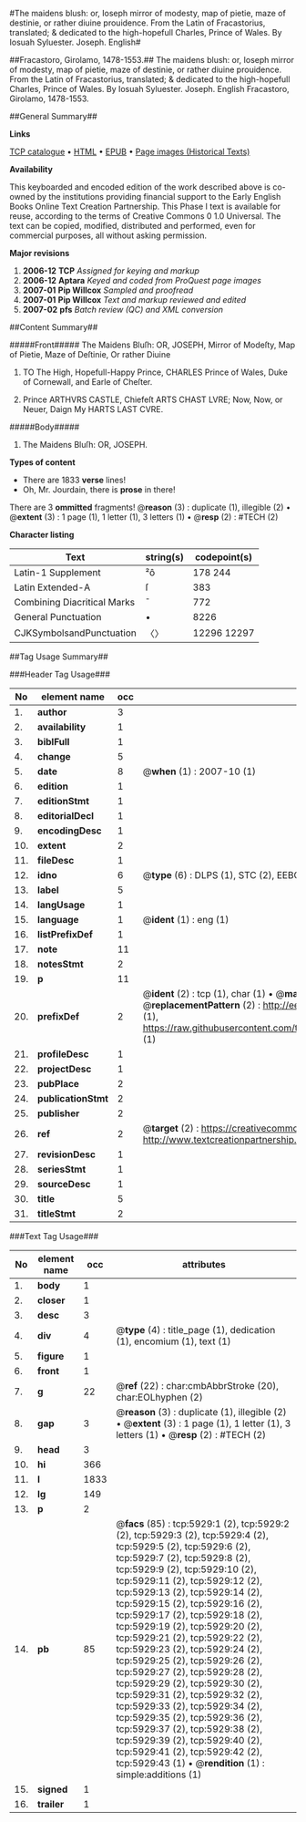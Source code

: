 #The maidens blush: or, Ioseph mirror of modesty, map of pietie, maze of destinie, or rather diuine prouidence. From the Latin of Fracastorius, translated; & dedicated to the high-hopefull Charles, Prince of Wales. By Iosuah Syluester. Joseph. English#

##Fracastoro, Girolamo, 1478-1553.##
The maidens blush: or, Ioseph mirror of modesty, map of pietie, maze of destinie, or rather diuine prouidence. From the Latin of Fracastorius, translated; & dedicated to the high-hopefull Charles, Prince of Wales. By Iosuah Syluester.
Joseph. English
Fracastoro, Girolamo, 1478-1553.

##General Summary##

**Links**

[TCP catalogue](http://www.ota.ox.ac.uk/tcp/)  • 
[HTML](http://tei.it.ox.ac.uk/tcp/Texts-HTML/free/A01/A01141.html)  • 
[EPUB](http://tei.it.ox.ac.uk/tcp/Texts-EPUB/free/A01/A01141.epub) • 
[Page images (Historical Texts)](https://data.historicaltexts.jisc.ac.uk/view?pubId=eebo-99841352e&pageId=eebo-99841352e-5929-1)

**Availability**

This keyboarded and encoded edition of the
	       work described above is co-owned by the institutions
	       providing financial support to the Early English Books
	       Online Text Creation Partnership. This Phase I text is
	       available for reuse, according to the terms of Creative
	       Commons 0 1.0 Universal. The text can be copied,
	       modified, distributed and performed, even for
	       commercial purposes, all without asking permission.

**Major revisions**

1. __2006-12__ __TCP__ *Assigned for keying and markup*
1. __2006-12__ __Aptara__ *Keyed and coded from ProQuest page images*
1. __2007-01__ __Pip Willcox__ *Sampled and proofread*
1. __2007-01__ __Pip Willcox__ *Text and markup reviewed and edited*
1. __2007-02__ __pfs__ *Batch review (QC) and XML conversion*

##Content Summary##

#####Front#####
The Maidens Bluſh:
OR,
JOSEPH,
Mirror of Modeſty,
Map of Pietie,
Maze of Deſtinie,
Or rather
Diuine 
1. TO
The High,
Hopefull-Happy Prince,
CHARLES
Prince of Wales,
Duke of Cornewall, and Earle of Cheſter.

1. Prince
ARTHVRS CASTLE,
Chiefeſt ARTS CHAST LVRE;
Now,
Now, or Neuer,
Daign My HARTS LAST CVRE.

#####Body#####

1. The Maidens Bluſh:
OR,
JOSEPH.

**Types of content**

  * There are 1833 **verse** lines!
  * Oh, Mr. Jourdain, there is **prose** in there!

There are 3 **ommitted** fragments! 
 @__reason__ (3) : duplicate (1), illegible (2)  •  @__extent__ (3) : 1 page (1), 1 letter (1), 3 letters (1)  •  @__resp__ (2) : #TECH (2)

**Character listing**


|Text|string(s)|codepoint(s)|
|---|---|---|
|Latin-1 Supplement|²ô|178 244|
|Latin Extended-A|ſ|383|
|Combining             Diacritical Marks|̄|772|
|General Punctuation|•|8226|
|CJKSymbolsandPunctuation|〈〉|12296 12297|

##Tag Usage Summary##

###Header Tag Usage###

|No|element name|occ|attributes|
|---|---|---|---|
|1.|__author__|3||
|2.|__availability__|1||
|3.|__biblFull__|1||
|4.|__change__|5||
|5.|__date__|8| @__when__ (1) : 2007-10 (1)|
|6.|__edition__|1||
|7.|__editionStmt__|1||
|8.|__editorialDecl__|1||
|9.|__encodingDesc__|1||
|10.|__extent__|2||
|11.|__fileDesc__|1||
|12.|__idno__|6| @__type__ (6) : DLPS (1), STC (2), EEBO-CITATION (1), PROQUEST (1), VID (1)|
|13.|__label__|5||
|14.|__langUsage__|1||
|15.|__language__|1| @__ident__ (1) : eng (1)|
|16.|__listPrefixDef__|1||
|17.|__note__|11||
|18.|__notesStmt__|2||
|19.|__p__|11||
|20.|__prefixDef__|2| @__ident__ (2) : tcp (1), char (1)  •  @__matchPattern__ (2) : ([0-9\-]+):([0-9IVX]+) (1), (.+) (1)  •  @__replacementPattern__ (2) : http://eebo.chadwyck.com/downloadtiff?vid=$1&page=$2 (1), https://raw.githubusercontent.com/textcreationpartnership/Texts/master/tcpchars.xml#$1 (1)|
|21.|__profileDesc__|1||
|22.|__projectDesc__|1||
|23.|__pubPlace__|2||
|24.|__publicationStmt__|2||
|25.|__publisher__|2||
|26.|__ref__|2| @__target__ (2) : https://creativecommons.org/publicdomain/zero/1.0/ (1), http://www.textcreationpartnership.org/docs/. (1)|
|27.|__revisionDesc__|1||
|28.|__seriesStmt__|1||
|29.|__sourceDesc__|1||
|30.|__title__|5||
|31.|__titleStmt__|2||


###Text Tag Usage###

|No|element name|occ|attributes|
|---|---|---|---|
|1.|__body__|1||
|2.|__closer__|1||
|3.|__desc__|3||
|4.|__div__|4| @__type__ (4) : title_page (1), dedication (1), encomium (1), text (1)|
|5.|__figure__|1||
|6.|__front__|1||
|7.|__g__|22| @__ref__ (22) : char:cmbAbbrStroke (20), char:EOLhyphen (2)|
|8.|__gap__|3| @__reason__ (3) : duplicate (1), illegible (2)  •  @__extent__ (3) : 1 page (1), 1 letter (1), 3 letters (1)  •  @__resp__ (2) : #TECH (2)|
|9.|__head__|3||
|10.|__hi__|366||
|11.|__l__|1833||
|12.|__lg__|149||
|13.|__p__|2||
|14.|__pb__|85| @__facs__ (85) : tcp:5929:1 (2), tcp:5929:2 (2), tcp:5929:3 (2), tcp:5929:4 (2), tcp:5929:5 (2), tcp:5929:6 (2), tcp:5929:7 (2), tcp:5929:8 (2), tcp:5929:9 (2), tcp:5929:10 (2), tcp:5929:11 (2), tcp:5929:12 (2), tcp:5929:13 (2), tcp:5929:14 (2), tcp:5929:15 (2), tcp:5929:16 (2), tcp:5929:17 (2), tcp:5929:18 (2), tcp:5929:19 (2), tcp:5929:20 (2), tcp:5929:21 (2), tcp:5929:22 (2), tcp:5929:23 (2), tcp:5929:24 (2), tcp:5929:25 (2), tcp:5929:26 (2), tcp:5929:27 (2), tcp:5929:28 (2), tcp:5929:29 (2), tcp:5929:30 (2), tcp:5929:31 (2), tcp:5929:32 (2), tcp:5929:33 (2), tcp:5929:34 (2), tcp:5929:35 (2), tcp:5929:36 (2), tcp:5929:37 (2), tcp:5929:38 (2), tcp:5929:39 (2), tcp:5929:40 (2), tcp:5929:41 (2), tcp:5929:42 (2), tcp:5929:43 (1)  •  @__rendition__ (1) : simple:additions (1)|
|15.|__signed__|1||
|16.|__trailer__|1||
